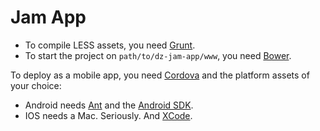 # Jam App

* To compile LESS assets, you need [Grunt](http://gruntjs.com/).
* To start the project on `path/to/dz-jam-app/www`, you need [Bower](http://bower.io/).

To deploy as a mobile app, you need [Cordova](http://cordova.apache.org/)
and the platform assets of your choice:

* Android needs [Ant](http://ant.apache.org/) and the [Android SDK](http://developer.android.com/sdk/).
* IOS needs a Mac. Seriously. And [XCode](https://developer.apple.com/xcode/downloads/).